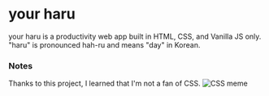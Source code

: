 # your haru

your haru is a productivity web app built in HTML, CSS, and Vanilla JS only.\
"haru" is pronounced hah-ru and means "day" in Korean.

### Notes

Thanks to this project, I learned that I'm not a fan of CSS.
![CSS meme](https://img-9gag-fun.9cache.com/photo/a1rQGo8_460s.jpg)
